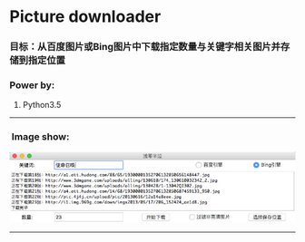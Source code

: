 # Picture downloader

### 目标：从百度图片或Bing图片中下载指定数量与关键字相关图片并存储到指定位置

### Power by:
1. Python3.5

---
###  Image show:<br>
![1](https://github.com/Dengqlbq/Bing-and-Baidu-picture-download/raw/master/1.png)

---
